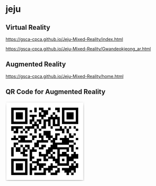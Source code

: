 # jeju
## Virtual Reality
https://gsca-cpca.github.io/Jeju-Mixed-Reality/index.html

https://gsca-cpca.github.io/Jeju-Mixed-Reality/Gwandeokjeong_ar.html

## Augmented Reality

https://gsca-cpca.github.io/Jeju-Mixed-Reality/home.html

## QR Code for Augmented Reality
![alt text](https://raw.githubusercontent.com/Alex-Nguyen/jeju/master/assets/images/JEJUARQRCODE.PNG)

